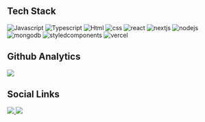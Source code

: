 
## Tech Stack

![Javascript](https://img.shields.io/badge/-JavaScript-2d333b?style=for-the-badge&logo=javascript)
![Typescript](https://img.shields.io/badge/-Typescript-2d333b?style=for-the-badge&logo=typescript)
![Html](https://img.shields.io/badge/-HTML-2d333b?style=for-the-badge&logo=html5)
![css](https://img.shields.io/badge/-CSS-2d333b?style=for-the-badge&logo=css3)
![react](https://img.shields.io/badge/-React-2d333b?style=for-the-badge&logo=react)
![nextjs](https://img.shields.io/badge/-NextJS-2d333b?style=for-the-badge&logo=next.js)
![nodejs](https://img.shields.io/badge/-NodeJS-2d333b?style=for-the-badge&logo=node.js)
![mongodb](https://img.shields.io/badge/-MongoDB-2d333b?style=for-the-badge&logo=mongodb)
![styledcomponents](https://img.shields.io/badge/-Styled%20Components-2d333b?style=for-the-badge&logo=styled-components)
![vercel](https://img.shields.io/badge/-Vercel-2d333b?style=for-the-badge&logo=vercel)

## Github Analytics
<p text-align="left" >
<img  src="https://github-readme-stats.vercel.app/api?username=Isac-Joestar&theme=dracula"/>
</p>

## Social Links
<p text-align="left" >
  <a href="https://www.linkedin.com/in/isac-mikael-914b2a191/" target="_blank">
     <img src="https://img.shields.io/badge/-Linkedin-2d333b?style=for-the-badge&logo=linkedin"/>
  </a>
<!--   <a href="https://discord.gg/9Y9nbSRqd9" target="_blank">
     <img src="https://img.shields.io/badge/-Discord-2d333b?style=for-the-badge&logo=discord"/>
  </a> -->
<!--   <a href="https://www.instagram.com/joestar.code/" target="_blank">
     <img src="https://img.shields.io/badge/-instagram-2d333b?style=for-the-badge&logo=instagram"/>
  </a> -->
  <a href="https://joestar-code.vercel.app/" target="_blank">
     <img src="https://img.shields.io/badge/-portfolio-2d333b?style=for-the-badge"/>
  </a>
</p>
 
